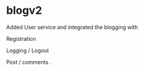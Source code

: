 # blogv2
 
Added User service and integrated the blogging with 

Registration

Logging / Logout

 Post / comments .
